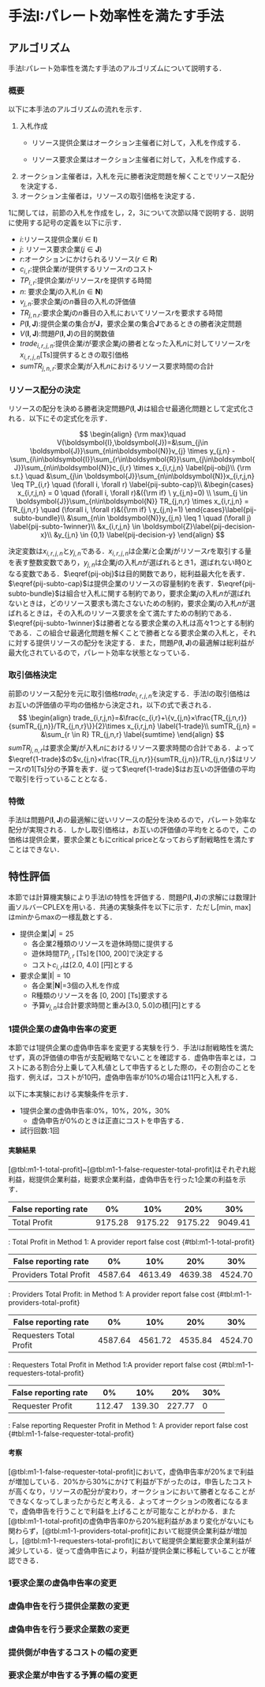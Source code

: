 # 手法I:パレート効率性を満たす手法

## アルゴリズム

手法I:パレート効率性を満たす手法のアルゴリズムについて説明する．

### 概要

以下に本手法のアルゴリズムの流れを示す．

1. 入札作成
   + リソース提供企業はオークション主催者に対して，入札を作成する．
   
   + リソース要求企業はオークション主催者に対して，入札を作成する．
2. オークション主催者は，入札を元に勝者決定問題を解くことでリソース配分を決定する．
3. オークション主催者は，リソースの取引価格を決定する．

1に関しては，前節の入札を作成をし，2，3について次節以降で説明する．説明に使用する記号の定義を以下に示す．

+ $i$:リソース提供企業($i \in \boldsymbol{I}$)
+ $j$: リソース要求企業($j \in \boldsymbol{J}$)
+ $r$:オークションにかけられるリソース($r \in \boldsymbol{R}$)
+ $c_{i,r}$:提供企業$i$が提供するリソース$r$のコスト
+ $TP_{i,r}$:提供企業$i$がリソース$r$を提供する時間
+ $n$: 要求企業$j$の入札($n \in \boldsymbol{N}$)
+ $v_{j,n}$:要求企業$j$の$n$番目の入札の評価値
+ $TR_{j,n.r}$:要求企業$j$の$n$番目の入札においてリソース$r$を要求する時間
+ $P(\boldsymbol{I},\boldsymbol{J})$:提供企業の集合が$\boldsymbol{J}$，要求企業の集合$\boldsymbol{J}$であるときの勝者決定問題
+ $V(\boldsymbol{I},\boldsymbol{J})$:問題$P(\boldsymbol{I},\boldsymbol{J})$の目的関数値
+ $trade_{i,r,j,n}$:提供企業$i$が要求企業$j$の勝者となった入札$n$に対してリソース$r$を$x_{i,r,j,n}$[Ts]提供するときの取引価格
+ $sumTR_{j,n,r}$:要求企業$j$が入札$n$におけるリソース要求時間の合計

### リソース配分の決定

リソースの配分を決める勝者決定問題$P(\boldsymbol{I},\boldsymbol{J})$は組合せ最適化問題として定式化される．以下にその定式化を示す．

$$
\begin{align}
  {\rm max}\quad  V(\boldsymbol{I},\boldsymbol{J})=&\sum_{j\in \boldsymbol{J}}\sum_{n\in\boldsymbol{N}}v_{j} \times y_{j,n} - \sum_{i\in\boldsymbol{I}}\sum_{r\in\boldsymbol{R}}\sum_{j\in\boldsymbol{J}}\sum_{n\in\boldsymbol{N}}c_{i,r} \times x_{i,r,j,n} \label{pij-obj}\\
	{\rm s.t.} \quad &\sum_{j\in \boldsymbol{J}}\sum_{n\in\boldsymbol{N}}x_{i,r,j,n} \leq TP_{i,r} \quad (\forall i, \forall r) \label{pij-subto-cap}\\
  &\begin{cases}
    x_{i,r,j,n} = 0 \quad (\forall i, \forall r)&({\rm if} \ y_{j,n}=0) \\
    \sum_{j \in \boldsymbol{J}}\sum_{n\in\boldsymbol{N}} TR_{j,n,r} \times x_{i,r,j,n} = TR_{j,n,r}
    \quad  (\forall i, \forall r)&({\rm if} \ y_{j,n}=1) 
  \end{cases}\label{pij-subto-bundle}\\
    &\sum_{n\in \boldsymbol{N}}y_{j,n}  \leq 1 \quad (\forall j) \label{pij-subto-1winner}\\
    &x_{i,r,j,n} \in \boldsymbol{Z}\label{pij-decision-x}\\
    &y_{j,n} \in {0,1} \label{pij-decision-y}
\end{align}
$$

決定変数は$x_{i,r,j,n}$と$y_{j,n}$である．$x_{i,r,j,n}$は企業$i$と企業$j$がリソース$r$を取引する量を表す整数変数であり，$y_{j,n}$は企業$j$の入札$n$が選ばれるとき1，選ばれない時0となる変数である．$\eqref{pij-obj}$は目的関数であり，総利益最大化を表す．$\eqref{pij-subto-cap}$は提供企業のリソースの容量制約を表す．$\eqref{pij-subto-bundle}$は組合せ入札に関する制約であり，要求企業$j$の入札$n$が選ばれないときは，どのリソース要求も満たさないための制約，要求企業$j$の入札$n$が選ばれるときは，その入札のリソース要求を全て満たすための制約である．$\eqref{pij-subto-1winner}$は勝者となる要求企業の入札は高々1つとする制約である．この組合せ最適化問題を解くことで勝者となる要求企業の入札と，それに対する提供リソースの配分を決定する．また，問題$P(\boldsymbol{I},\boldsymbol{J})$の最適解は総利益が最大化されているので，パレート効率な状態となっている．

### 取引価格決定

前節のリソース配分を元に取引価格$trade_{i,r,j,n}$を決定する．手法Iの取引価格はお互いの評価値の平均の価格から決定され，以下の式で表される．
$$
\begin{align}
trade_{i,r,j,n}=&\frac{c_{i,r}+\{v_{j,n}×\frac{TR_{j,n,r}}{sumTR_{j,n}}/TR_{j,n,r}\}}{2}\times x_{i,r,j,n} \label{1-trade}\\
sumTR_{j,n} = &\sum_{r  \in R} TR_{j,n,r} \label{sumtime}
\end{align}
$$
$sumTR_{j,n,r}$は要求企業$j$が入札$n$におけるリソース要求時間の合計である．よって$\eqref{1-trade}$の$v_{j,n}×\frac{TR_{j,n,r}}{sumTR_{j,n}}/TR_{j,n,r}$はリソース$r$の1[Ts]分の予算を表す．従って$\eqref{1-trade}$はお互いの評価値の平均で取引を行っていることとなる．

### 特徴

手法Iは問題$P(\boldsymbol{I},\boldsymbol{J})$の最適解に従いリソースの配分を決めるので，パレート効率な配分が実現される．しかし取引価格は，お互いの評価値の平均をとるので，この価格は提供企業，要求企業ともにcritical priceとなっておらず耐戦略性を満たすことはできない．

## 特性評価

本節では計算機実験により手法Iの特性を評価する．問題$P(\boldsymbol{I},\boldsymbol{J})$の求解には数理計画ソルバーCPLEXを用いる．共通の実験条件を以下に示す．ただし[min, max]はminからmaxの一様乱数とする．

+ 提供企業$|\boldsymbol{J}|=25$
  + 各企業2種類のリソースを遊休時間に提供する
  + 遊休時間$TP_{i,r}$ [Ts]を[100, 200]で決定する
  + コスト$c_{i,r}$は[2.0, 4.0] [円]とする
+ 要求企業$|\boldsymbol{I}|=10$
  + 各企業$|\boldsymbol{N}|$=3個の入札を作成
  + R種類のリソースを各 [0, 200] [Ts]要求する
  + 予算$v_{j,n}$は合計要求時間と重み[3.0, 5.0]の積[円]とする

### 1提供企業の虚偽申告率の変更

本節では1提供企業の虚偽申告率を変更する実験を行う．手法Iは耐戦略性を満たせず，真の評価値の申告が支配戦略でないことを確認する．虚偽申告率とは，コストにある割合分上乗して入札値として申告するとした際の，その割合のことを指す．例えば，コストが10円，虚偽申告率が10%の場合は11円と入札する．

以下に本実験における実験条件を示す．

+ 1提供企業の虚偽申告率:0%，10%，20%，30%
  + 虚偽申告が0%のときは正直にコストを申告する．
+ 試行回数:1回

#### 実験結果

[@tbl:m1-1-total-profit]~[@tbl:m1-1-false-requester-total-profit]はそれぞれ総利益，総提供企業利益，総要求企業利益，虚偽申告を行った1企業の利益を示す．

| False reporting rate | 0%      | 10%     | 20%     | 30%     |
| -------------------- | ------- | ------- | ------- | ------- |
| Total Profit         | 9175.28 | 9175.22 | 9175.22 | 9049.41 |

: Total Profit  in Method 1: A provider report false cost {#tbl:m1-1-total-profit}

| False reporting rate   | 0%      | 10%     | 20%     | 30%     |
| ---------------------- | ------- | ------- | ------- | ------- |
| Providers Total Profit | 4587.64 | 4613.49 | 4639.38 | 4524.70 |

: Providers Total Profit: in Method 1: A provider report false cost {#tbl:m1-1-providers-total-profit}

| False reporting rate    | 0%      | 10%     | 20%     | 30%     |
| ----------------------- | ------- | ------- | ------- | ------- |
| Requesters Total Profit | 4587.64 | 4561.72 | 4535.84 | 4524.70 |

: Requesters Total Profit in Method 1:A  provider report false cost  {#tbl:m1-1-requesters-total-profit}

| False reporting rate | 0%     | 10%    | 20%    | 30%  |
| -------------------- | ------ | ------ | ------ | ---- |
| Requester Profit     | 112.47 | 139.30 | 227.77 | 0    |

: False reporting Requester Profit in Method 1: A provider report false cost {#tbl:m1-1-false-requester-total-profit}

#### 考察

[@tbl:m1-1-false-requester-total-profit]において，虚偽申告率が20%まで利益が増加している．20%から30%にかけて利益が下がったのは，申告したコストが高くなり，リソースの配分が変わり，オークションにおいて勝者となることができなくなってしまったからだと考える．よってオークションの敗者になるまで，虚偽申告を行うことで利益を上げることが可能なことがわかる．また[@tbl:m1-1-total-profit]の虚偽申告率0から20%総利益があまり変化がないにも関わらず，[@tbl:m1-1-providers-total-profit]において総提供企業利益が増加し，[@tbl:m1-1-requesters-total-profit]において総提供企業総要求企業利益が減少している．従って虚偽申告により，利益が提供企業に移転していることが確認できる．

### 1要求企業の虚偽申告率の変更

### 虚偽申告を行う提供企業数の変更 

### 虚偽申告を行う要求企業数の変更 

### 提供側が申告するコストの幅の変更 

### 要求企業が申告する予算の幅の変更 

